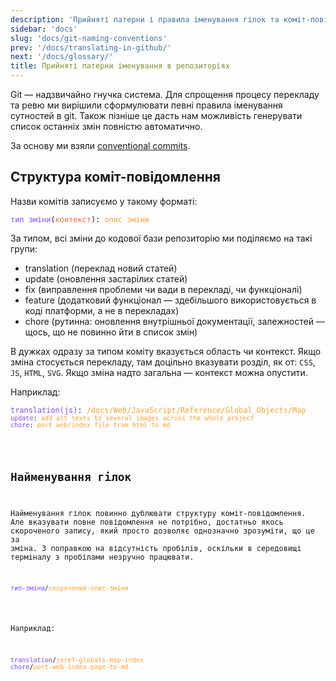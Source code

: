 ```yaml
---
description: 'Прийняті патерни і правила іменування гілок та коміт-повідомлень в репозиторіях проекту ВебДоки'
sidebar: 'docs'
slug: 'docs/git-naming-conventions'
prev: '/docs/translating-in-github/'
next: '/docs/glossary/'
title: Прийняті патерни іменування в репозиторіях
---
```


Git — надзвичайно гнучка система. Для спрощення процесу перекладу та ревю ми вирішили сформулювати певні правила іменування сутностей в git. Також пізніше це дасть нам можливість генерувати список останніх змін повністю автоматично.

За основу ми взяли [conventional commits](https://www.conventionalcommits.org/en/v1.0.0/).

## Структура коміт-повідомлення

Назви комітів записуємо у такому форматі:

<pre class="language-text"><code class="language-text"><span style="color: #7c4dff;">тип зміни</span>(<span style="color: #f76d47;">контекст</span>): <span style="color:#f6a434">опис зміни</span></code></pre>

За типом, всі зміни до кодової бази репозиторію ми поділяємо на такі групи:

- translation (переклад новий статей)
- update (оновлення застарілих статей)
- fix (виправлення проблеми чи вади в перекладі, чи функціоналі)
- feature (додатковий функціонал — здебільшого використовується в коді платформи, а не в перекладах)
- chore (рутинна: оновлення внутрішньої документації, залежностей — щось, що не повинно йти в список змін)

В дужках одразу за типом коміту вказується область чи контекст. Якщо зміна стосується перекладу, там доцільно вказувати розділ, як от: `CSS`, `JS`, `HTML`, `SVG`. Якщо зміна надто загальна — контекст можна опустити.

Наприклад:

<pre class="language-text"><code class="language-text"><span style="color: #7c4dff;">translation(js)</span>: <span style="color:#f6a434">/docs/Web/JavaScript/Reference/Global_Objects/Map</span>
<code class="language-text"><span style="color: #7c4dff;">update</span>: <span style="color:#f6a434">add alt texts to several images across the whole project</span>
<span style="color: #7c4dff;">chore</span>: <span style="color:#f6a434">port web/index file from html to md</span></code></pre>

## Найменування гілок

Найменування гілок повинно дублювати структуру коміт-повідомлення. Але вказувати повне повідомлення не потрібно, достатньо якось скороченого запису, який просто дозволяє однозначно зрозуміти, що це за зміна. З поправкою на відсутність пробілів, оскільки в середовищі терміналу з пробілами незручно працювати.

<pre class="language-text"><code class="language-text"><span style="color: #7c4dff;">тип-зміни</span>/<span style="color:#f6a434">скорочений-опис-зміни</span></code></pre>

Наприклад:

<pre class="language-text"><code class="language-text"><span style="color: #7c4dff;">translation</span>/<span style="color:#f6a434">jsref-globals-map-index</span>
<span style="color: #7c4dff;">chore</span>/<span style="color:#f6a434">port-web-index-page-to-md</span></code></pre>
